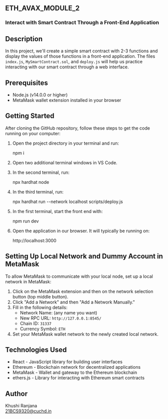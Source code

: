 ## ETH_AVAX_MODULE_2

### Interact with Smart Contract Through a Front-End Application

## Description

In this project, we'll create a simple smart contract with 2-3 functions and display the values of those functions in a front-end application. The files `index.js`, `MySmartContract.sol`, and `deploy.js` will help us practice interacting with our smart contract through a web interface.

## Prerequisites

- Node.js (v14.0.0 or higher)
- MetaMask wallet extension installed in your browser

## Getting Started

After cloning the GitHub repository, follow these steps to get the code running on your computer:

1. Open the project directory in your terminal and run: 
   
    npm i
    
2. Open two additional terminal windows in VS Code.
3. In the second terminal, run:
   
    npx hardhat node

4. In the third terminal, run:
  
    npx hardhat run --network localhost scripts/deploy.js
 
5. In the first terminal, start the front end with:

    npm run dev


6. Open the application in our browser. It will typically be running on:

    http://localhost:3000
  

## Setting Up Local Network and Dummy Account in MetaMask

To allow MetaMask to communicate with your local node, set up a local network in MetaMask:

1. Click on the MetaMask extension and then on the network selection button (top middle button).
2. Click "Add a Network" and then "Add a Network Manually."
3. Fill in the following details:
   - Network Name: (any name you want)
   - New RPC URL: `http://127.0.0.1:8545/`
   - Chain ID: `31337`
   - Currency Symbol: `ETH`
4. Set your MetaMask wallet network to the newly created local network.

## Technologies Used

- React - JavaScript library for building user interfaces
- Ethereum - Blockchain network for decentralized applications
- MetaMask - Wallet and gateway to the Ethereum blockchain
- ethers.js - Library for interacting with Ethereum smart contracts

## Author

Khushi Ranjana  
21BCS9320@cuchd.in

